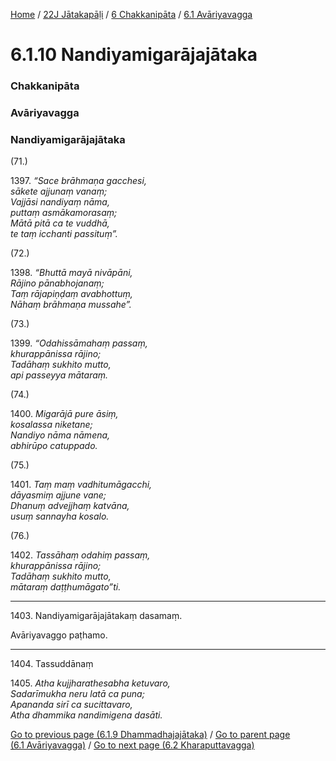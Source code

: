
[Home](/) / [22J Jātakapāḷi](/tipitaka/22J.md) / [6 Chakkanipāta](/tipitaka/22J/6.md) / [6.1 Avāriyavagga](/tipitaka/22J/6/6.1.md)

# 6.1.10 Nandiyamigarājajātaka

### Chakkanipāta

### Avāriyavagga

### Nandiyamigarājajātaka

(71.)

1397\. _“Sace brāhmaṇa gacchesi,_  
_sākete ajjunaṃ vanaṃ;_  
_Vajjāsi nandiyaṃ nāma,_  
_puttaṃ asmākamorasaṃ;_  
_Mātā pitā ca te vuddhā,_  
_te taṃ icchanti passituṃ”._  


(72.)

1398\. _“Bhuttā mayā nivāpāni,_  
_Rājino pānabhojanaṃ;_  
_Taṃ rājapiṇḍaṃ avabhottuṃ,_  
_Nāhaṃ brāhmaṇa mussahe”._  


(73.)

1399\. _“Odahissāmahaṃ passaṃ,_  
_khurappānissa rājino;_  
_Tadāhaṃ sukhito mutto,_  
_api passeyya mātaraṃ._  


(74.)

1400\. _Migarājā pure āsiṃ,_  
_kosalassa niketane;_  
_Nandiyo nāma nāmena,_  
_abhirūpo catuppado._  


(75.)

1401\. _Taṃ maṃ vadhitumāgacchi,_  
_dāyasmiṃ ajjune vane;_  
_Dhanuṃ advejjhaṃ katvāna,_  
_usuṃ sannayha kosalo._  


(76.)

1402\. _Tassāhaṃ odahiṃ passaṃ,_  
_khurappānissa rājino;_  
_Tadāhaṃ sukhito mutto,_  
_mātaraṃ daṭṭhumāgato”ti._  


---

1403\. Nandiyamigarājajātakaṃ dasamaṃ.

  
Avāriyavaggo paṭhamo.



---

1404\. Tassuddānaṃ



1405\. _Atha kujjharathesabha ketuvaro,_  
_Sadarīmukha neru latā ca puna;_  
_Apananda sirī ca sucittavaro,_  
_Atha dhammika nandimigena dasāti._  


[Go to previous page (6.1.9 Dhammadhajajātaka)](/tipitaka/22J/6/6.1/6.1.9.md) / [Go to parent page (6.1 Avāriyavagga)](/tipitaka/22J/6/6.1.md) / [Go to next page (6.2 Kharaputtavagga)](/tipitaka/22J/6/6.2.md)


